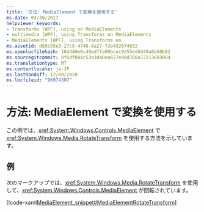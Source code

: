 ```yaml
---
title: '方法: MediaElement で変換を使用する'
ms.date: 03/30/2017
helpviewer_keywords:
- Transforms [WPF], using on MediaElements
- multimedia [WPF], using Transforms on MediaElements
- MediaElements [WPF], using Transforms on
ms.assetid: d89c95e3-27c5-4748-8a27-72e432674032
ms.openlocfilehash: 10d440e0c49edffa00bcec9d55ed6d49a6b60b02
ms.sourcegitcommit: 9f6df084c53a3da0ea657ed0d708a72213683084
ms.translationtype: MT
ms.contentlocale: ja-JP
ms.lasthandoff: 12/09/2020
ms.locfileid: "96974307"
---
```

# <a name="how-to-use-transforms-on-a-mediaelement"></a>方法: MediaElement で変換を使用する
この例では、<xref:System.Windows.Controls.MediaElement> で <xref:System.Windows.Media.RotateTransform> を使用する方法を示しています。  
  
## <a name="example"></a>例  
 次のマークアップでは、<xref:System.Windows.Media.RotateTransform> を使用して、<xref:System.Windows.Controls.MediaElement> が回転されています。  
  
 [!code-xaml[MediaElement_snippet#MediaElementRotateTransform](~/samples/snippets/csharp/VS_Snippets_Wpf/MediaElement_snippet/CSharp/TransformExample.xaml#mediaelementrotatetransform)]
